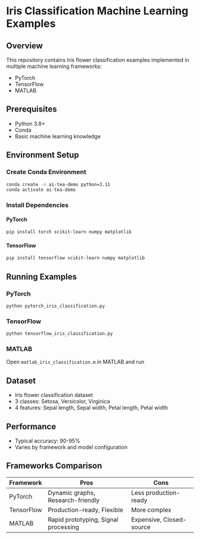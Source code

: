 # Iris Classification Machine Learning Examples

## Overview
This repository contains Iris flower classification examples implemented in multiple machine learning frameworks:
- PyTorch
- TensorFlow
- MATLAB

## Prerequisites
- Python 3.8+
- Conda
- Basic machine learning knowledge

## Environment Setup

### Create Conda Environment
```bash
conda create -n ai-tea-demo python=3.11
conda activate ai-tea-demo
```

### Install Dependencies

#### PyTorch
```bash
pip install torch scikit-learn numpy matplotlib
```

#### TensorFlow
```bash
pip install tensorflow scikit-learn numpy matplotlib
```

## Running Examples

### PyTorch
```bash
python pytorch_iris_classification.py
```

### TensorFlow
```bash
python tensorflow_iris_classification.py
```

### MATLAB
Open `matlab_iris_classification.m` in MATLAB and run

## Dataset
- Iris flower classification dataset
- 3 classes: Setosa, Versicolor, Virginica
- 4 features: Sepal length, Sepal width, Petal length, Petal width

## Performance
- Typical accuracy: 90-95%
- Varies by framework and model configuration

## Frameworks Comparison
| Framework | Pros | Cons |
|-----------|------|------|
| PyTorch   | Dynamic graphs, Research-friendly | Less production-ready |
| TensorFlow| Production-ready, Flexible | More complex |
| MATLAB    | Rapid prototyping, Signal processing | Expensive, Closed-source |